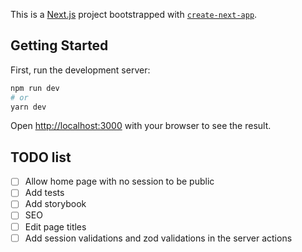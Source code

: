 This is a [Next.js](https://nextjs.org/) project bootstrapped with [`create-next-app`](https://github.com/vercel/next.js/tree/canary/packages/create-next-app).

## Getting Started

First, run the development server:

```bash
npm run dev
# or
yarn dev
```

Open [http://localhost:3000](http://localhost:3000) with your browser to see the result.

## TODO list

- [ ] Allow home page with no session to be public
- [ ] Add tests
- [ ] Add storybook
- [ ] SEO
- [ ] Edit page titles
- [ ] Add session validations and zod validations in the server actions
